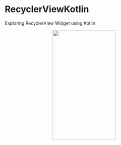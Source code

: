 # RecyclerViewKotlin
Exploring RecyclerView Widget using Kotlin


<p align="center">
<img src="https://user-images.githubusercontent.com/32513021/193512837-4104d311-6d63-4fb6-8c3f-06f7fe149791.jpg" width="200" height="350" />
</p>


